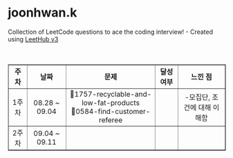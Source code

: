 # joonhwan.k
Collection of LeetCode questions to ace the coding interview! - Created using [LeetHub v3](https://github.com/raphaelheinz/LeetHub-3.0)
<br><br><br>

<table align="center" border="1">
  <tr align="center">
    <td><b>주차</b></td>
    <td><b>날짜</b></td>
    <td><b>문제</b></td>
    <td><b>달성 여부</b></td>
    <td><b>느낀 점</b></td>
  </tr>
  <tr align="center">
    <td>1주차</td>
    <td>08.28 ~ 09.04</td>
    <td>🔗1757-recyclable-and-low-fat-products <br>
    🔗0584-find-customer-referee</td>
    <td></td>
    <td>-모집단, 조건에 대해 이해함</td>
  </tr>
  <tr align="center">
    <td>2주차</td>
    <td>09.04 ~ 09.11</td>
    <td></td>
    <td></td>
    <td></td>
  </tr>
